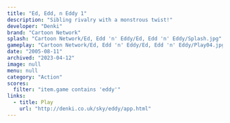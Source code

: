 ```yaml
---
title: "Ed, Edd, n Eddy 1"
description: "Sibling rivalry with a monstrous twist!"
developer: "Denki"
brand: "Cartoon Network"
splash: "Cartoon Network/Ed, Edd 'n' Eddy/Ed, Edd 'n' Eddy/Splash.jpg"
gameplay: "Cartoon Network/Ed, Edd 'n' Eddy/Ed, Edd 'n' Eddy/Play04.jpg"
date: "2005-08-11"
archived: "2023-04-12"
image: null
menu: null
category: "Action"
scores:
  filter: "item.game contains 'eddy'"
links:
  - title: Play
    url: "http://denki.co.uk/sky/eddy/app.html"
---
```

